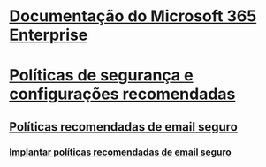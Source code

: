 # [Documentação do Microsoft 365 Enterprise](index.md)

# [Políticas de segurança e configurações recomendadas](microsoft-365-policies-configurations.md)
## [Políticas recomendadas de email seguro](secure-email-recommended-policies.md)
### [Implantar políticas recomendadas de email seguro](secure-email-deploy-recommended-policies.md)
